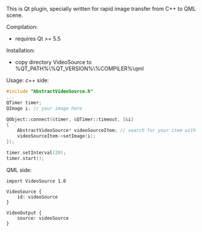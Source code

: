This is Qt plugin, specially written for rapid image transfer from C++ to QML scene.

Compilation:
- requires Qt >= 5.5

Installation:
- copy directory VideoSource to %QT_PATH%\\%QT_VERSION%\\%COMPILER%\\qml

Usage:
c++ side:
```c++
#include "AbstractVideoSource.h"
...
QTimer timer;
QImage i; // your image here

QObject::connect(&timer, &QTimer::timeout, [&i]
{
    AbstractVideoSource* videoSourceItem; // search for your item with QQuickItem::findChildren or any other way
    videoSourceItem->setImage(i);
});

timer.setInterval(20);
timer.start();
```

QML side:
```
import VideoSource 1.0

VideoSource {
    id: videoSource
}

VideoOutput {
    source: videoSource
}
```
